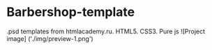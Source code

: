 # Barbershop-template
.psd templates from htmlacademy.ru. HTML5. CSS3. Pure js
![Project image] ('./img/preview-1.png')
